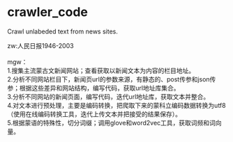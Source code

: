 # crawler_code
Crawl unlabeded text from news sites.  <BR/>

zw:人民日报1946-2003  <BR/>  <BR/>
mgw：  <BR/>
1.搜集主流蒙古文新闻网站；查看获取以新闻文本为内容的栏目地址。  <BR/>
2.分析不同网站栏目下，新闻页url的参数来源，有静态的、post传参和json传参；根据这些差异和网站结构，编写代码，获取url地址库集合。  <BR/>
3.分析不同网站的新闻页面，编写代码，迭代url地址库，获取文本并整合。  <BR/>
4.对文本进行预处理，主要是编码转换，把爬取下来的蒙科立编码数据转换为utf8（使用在线编码转换工具，迭代上传文本并把接受的结果保存）。  <BR/>
5.根据蒙语的特殊性，切分词缀；调用glove和word2vec工具，获取词频和词向量。  <BR/>
